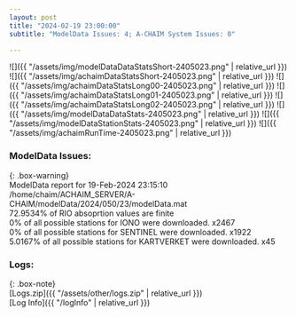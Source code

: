 ```yaml
---
layout: post
title: "2024-02-19 23:00:00"
subtitle: "ModelData Issues: 4; A-CHAIM System Issues: 0"

---
```


![]({{ "/assets/img/modelDataDataStatsShort-2405023.png" | relative_url }})
![]({{ "/assets/img/achaimDataStatsShort-2405023.png" | relative_url }})
![]({{ "/assets/img/achaimDataStatsLong00-2405023.png" | relative_url }})
![]({{ "/assets/img/achaimDataStatsLong01-2405023.png" | relative_url }})
![]({{ "/assets/img/achaimDataStatsLong02-2405023.png" | relative_url }})
![]({{ "/assets/img/modelDataDataStats-2405023.png" | relative_url }})
![]({{ "/assets/img/modelDataStationStats-2405023.png" | relative_url }})
![]({{ "/assets/img/achaimRunTime-2405023.png" | relative_url }})


### ModelData Issues:  
  
{: .box-warning}  
 ModelData report for 19-Feb-2024 23:15:10   
 /home/chaim/ACHAIM_SERVER/A-CHAIM/modelData/2024/050/23/modelData.mat   
 72.9534% of RIO absoprtion values are finite   
 0% of all possible stations for IONO were downloaded. x2467   
 0% of all possible stations for SENTINEL were downloaded. x1922   
 5.0167% of all possible stations for KARTVERKET were downloaded. x45   
  


### Logs:  
  
{: .box-note}  
[Logs.zip]({{ "/assets/other/logs.zip" | relative_url }})  
[Log Info]({{ "/logInfo" | relative_url }})  

